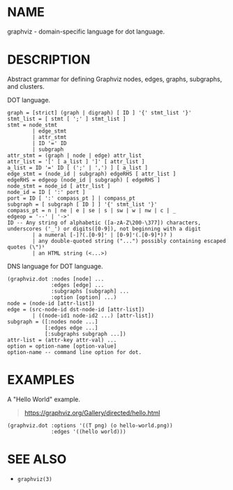 # NAME
graphviz - domain-specific language for dot language.

# DESCRIPTION
Abstract grammar for defining Graphviz nodes, edges, graphs, subgraphs, and clusters.

DOT language.

    graph = [strict] (graph | digraph) [ ID ] '{' stmt_list '}'
    stmt_list = [ stmt [ ';' ] stmt_list ]
    stmt = node_stmt
            | edge_stmt
            | attr_stmt
            | ID '=' ID
            | subgraph
    attr_stmt = (graph | node | edge) attr_list
    attr_list = '[' [ a_list ] ']' [ attr_list ]
    a_list = ID '=' ID [ (';' | ',') ] [ a_list ]
    edge_stmt = (node_id | subgraph) edgeRHS [ attr_list ]
    edgeRHS = edgeop (node_id | subgraph) [ edgeRHS ]
    node_stmt = node_id [ attr_list ]
    node_id = ID [ ':' port ]
    port = ID [ ':' compass_pt ] | compass_pt
    subgraph = [ subgraph [ ID ] ] '{' stmt_list '}'
    compass_pt = n | ne | e | se | s | sw | w | nw | c | _
    edgeop = '--' | '->'
    ID -- Any string of alphabetic ([a-zA-Z\200-\377]) characters, underscores ('_') or digits([0-9]), not beginning with a digit
            | a numeral [-]?(.[0-9]⁺ | [0-9]⁺(.[0-9]*)? )
            | any double-quoted string ("...") possibly containing escaped quotes (\")¹
            | an HTML string (<...>)

DNS language for DOT language.

    (graphviz.dot :nodes [node] ...
                  :edges [edge] ...
                  :subgraphs [subgraph] ...
                  :option [option] ...)
    node = (node-id [attr-list])
    edge = (src-node-id dst-node-id [attr-list])
            | ((node-id1 node-id2 ...) [attr-list])
    subgraph = ([:nodes node ...]
                [:edges edge ...]
                [:subgraphs subgraph ...])
    attr-list = (attr-key attr-val) ...
    option = option-name [option-value]
    option-name -- command line option for dot.


# EXAMPLES
A "Hello World" example.
> https://graphviz.org/Gallery/directed/hello.html

    (graphviz.dot :options '((T png) (o hello-world.png))
                  :edges '((hello world)))

# SEE ALSO
- `graphviz(3)`
